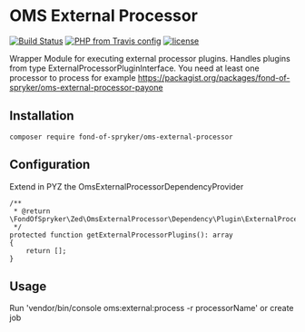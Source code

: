 # OMS External Processor
[![Build Status](https://travis-ci.org/fond-of/spryker-oms-external-processor.svg?branch=master)](https://travis-ci.org/fond-of/spryker-oms-external-processor)
[![PHP from Travis config](https://img.shields.io/travis/php-v/fond-of/spryker-oms-external-processor.svg)](https://php.net/)
[![license](https://img.shields.io/github/license/fond-of/spryker-oms-external-processor.svg)](https://packagist.org/packages/fond-of-spryker/oms-external-processor)

Wrapper Module for executing external processor plugins. Handles plugins from type ExternalProcessorPluginInterface. You need at least one processor to process for example https://packagist.org/packages/fond-of-spryker/oms-external-processor-payone

## Installation

```
composer require fond-of-spryker/oms-external-processor
```

## Configuration

Extend in PYZ the OmsExternalProcessorDependencyProvider

```
/**
 * @return \FondOfSpryker\Zed\OmsExternalProcessor\Dependency\Plugin\ExternalProcessorPluginInterface[]
 */
protected function getExternalProcessorPlugins(): array
{
    return [];
}
```

## Usage

Run 'vendor/bin/console oms:external:process -r processorName' or create job
